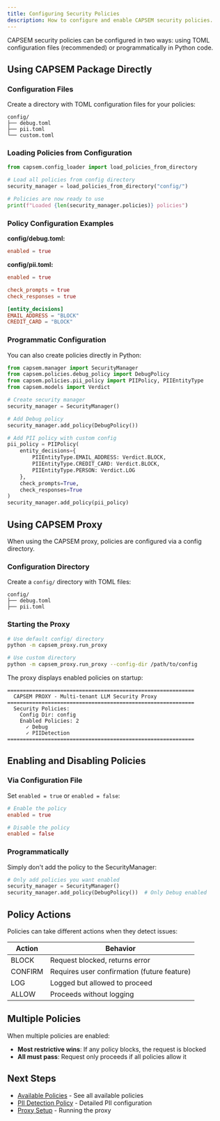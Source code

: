 ```yaml
---
title: Configuring Security Policies
description: How to configure and enable CAPSEM security policies.
---
```


CAPSEM security policies can be configured in two ways: using TOML configuration files (recommended) or programmatically in Python code.

## Using CAPSEM Package Directly

### Configuration Files

Create a directory with TOML configuration files for your policies:

```
config/
├── debug.toml
├── pii.toml
└── custom.toml
```

### Loading Policies from Configuration

```python
from capsem.config_loader import load_policies_from_directory

# Load all policies from config directory
security_manager = load_policies_from_directory("config/")

# Policies are now ready to use
print(f"Loaded {len(security_manager.policies)} policies")
```

### Policy Configuration Examples

**config/debug.toml:**
```toml
enabled = true
```

**config/pii.toml:**
```toml
enabled = true

check_prompts = true
check_responses = true

[entity_decisions]
EMAIL_ADDRESS = "BLOCK"
CREDIT_CARD = "BLOCK"
```

### Programmatic Configuration

You can also create policies directly in Python:

```python
from capsem.manager import SecurityManager
from capsem.policies.debug_policy import DebugPolicy
from capsem.policies.pii_policy import PIIPolicy, PIIEntityType
from capsem.models import Verdict

# Create security manager
security_manager = SecurityManager()

# Add Debug policy
security_manager.add_policy(DebugPolicy())

# Add PII policy with custom config
pii_policy = PIIPolicy(
    entity_decisions={
        PIIEntityType.EMAIL_ADDRESS: Verdict.BLOCK,
        PIIEntityType.CREDIT_CARD: Verdict.BLOCK,
        PIIEntityType.PERSON: Verdict.LOG
    },
    check_prompts=True,
    check_responses=True
)
security_manager.add_policy(pii_policy)
```

## Using CAPSEM Proxy

When using the CAPSEM proxy, policies are configured via a config directory.

### Configuration Directory

Create a `config/` directory with TOML files:

```
config/
├── debug.toml
├── pii.toml
```

### Starting the Proxy

```bash
# Use default config/ directory
python -m capsem_proxy.run_proxy

# Use custom directory
python -m capsem_proxy.run_proxy --config-dir /path/to/config
```

The proxy displays enabled policies on startup:

```
============================================================
  CAPSEM PROXY - Multi-tenant LLM Security Proxy
============================================================
  Security Policies:
    Config Dir: config
    Enabled Policies: 2
      ✓ Debug
      ✓ PIIDetection
============================================================
```

## Enabling and Disabling Policies

### Via Configuration File

Set `enabled = true` or `enabled = false`:

```toml
# Enable the policy
enabled = true
```

```toml
# Disable the policy
enabled = false
```

### Programmatically

Simply don't add the policy to the SecurityManager:

```python
# Only add policies you want enabled
security_manager = SecurityManager()
security_manager.add_policy(DebugPolicy())  # Only Debug enabled
```

## Policy Actions

Policies can take different actions when they detect issues:

| Action | Behavior |
|--------|----------|
| BLOCK | Request blocked, returns error |
| CONFIRM | Requires user confirmation (future feature) |
| LOG | Logged but allowed to proceed |
| ALLOW | Proceeds without logging |

## Multiple Policies

When multiple policies are enabled:

- **Most restrictive wins**: If any policy blocks, the request is blocked
- **All must pass**: Request only proceeds if all policies allow it

## Next Steps

- [Available Policies](/policies/intro) - See all available policies
- [PII Detection Policy](/policies/pii-detection) - Detailed PII configuration
- [Proxy Setup](/getting-started/proxy) - Running the proxy

